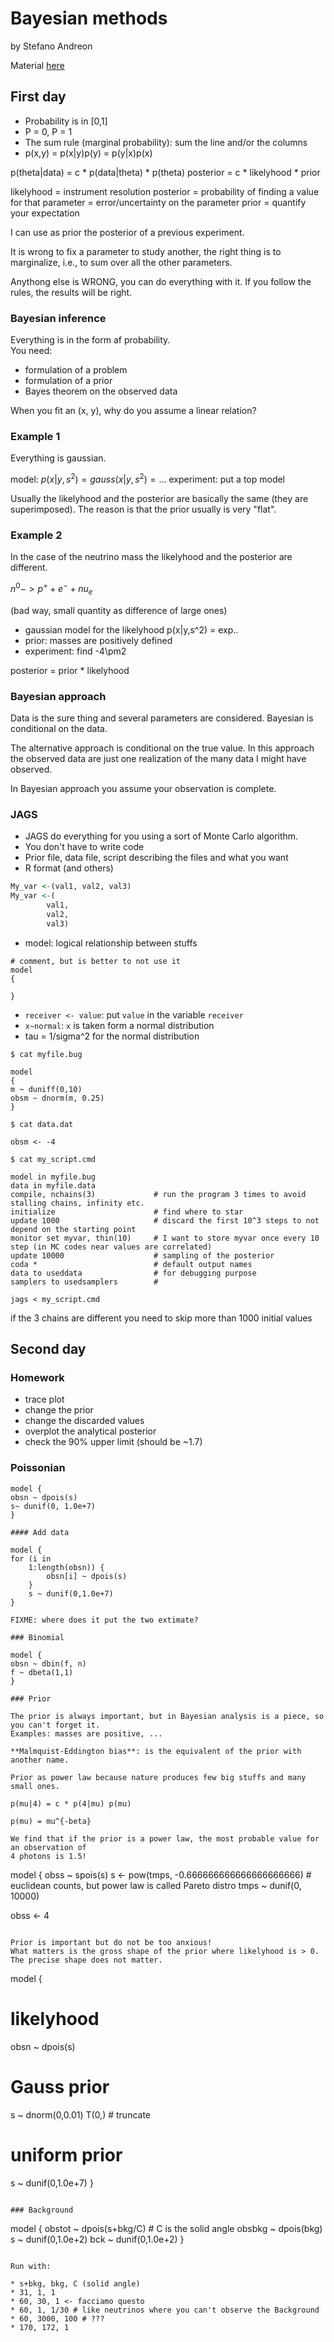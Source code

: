 # Bayesian methods

by Stefano Andreon

Material [here](http://www.brera.mi.astro.it/~andreon/) 

## First day

* Probability is in  [0,1]
* P = 0, P = 1
* The sum rule (marginal probability): sum the line and/or the columns
* p(x,y) = p(x|y)p(y) = p(y|x)p(x)

p(theta|data) = c * p(data|theta) * p(theta)
posterior = c * likelyhood * prior

likelyhood = instrument resolution
posterior = probability of finding a value for that parameter = error/uncertainty on the parameter
prior = quantify your expectation

I can use as prior the posterior of a previous experiment.

It is wrong to fix a parameter to study another, the right thing is to marginalize, 
i.e., to sum over all the other parameters.

Anythong else is WRONG, you can do everything with it. 
If you follow the rules, the results will be right.

### Bayesian inference

Everything is in the form af probability.  
You need:

* formulation of a problem
* formulation of a prior
* Bayes theorem on the observed data

When you fit an (x, y), why do you assume a linear relation?

### Example 1

Everything is gaussian.  

model: $p(x|y,s^2) = gauss(x|y,s^2) = ...$
experiment: put a top model

Usually the likelyhood and the posterior are basically the same (they are superimposed).
The reason is that the prior usually is very "flat".

### Example 2

In the case of the neutrino mass the likelyhood and the posterior are different.

$n^0 -> p^+ + e^- + nu_e$

(bad way, small quantity as difference of large ones)

* gaussian model for the likelyhood p(x|y,s^2) = exp..
* prior: masses are positively defined
* experiment: find -4\pm2

posterior = prior * likelyhood

### Bayesian approach

Data is the sure thing and several parameters are considered.
Bayesian is conditional on the data.

The alternative approach is conditional on the true value.
In this approach the observed data are just one realization of the many 
data I might have observed.

In Bayesian approach you assume your observation is complete.

### JAGS

* JAGS do everything for you using a sort of Monte Carlo algorithm.
* You don't have to write code
* Prior file, data file, script describing the files and what you want
* R format (and others)

```r
My_var <-(val1, val2, val3)
My_var <-(
		val1, 
		val2, 
		val3)

```
* model: logical relationship between stuffs

```
# comment, but is better to not use it
model
{

}
```
* `receiver <- value`: put `value` in the variable `receiver`
* `x~normal`: `x` is taken form a normal distribution
* tau = 1/sigma^2 for the normal distribution

```
$ cat myfile.bug

model
{
m ~ duniff(0,10)
obsm ~ dnorm(m, 0.25)
}

$ cat data.dat

obsm <- -4

$ cat my_script.cmd

model in myfile.bug
data in myfile.data
compile, nchains(3) 			# run the program 3 times to avoid stalling chains, infinity etc.
initialize 						# find where to star
update 1000 					# discard the first 10^3 steps to not depend on the starting point
monitor set myvar, thin(10) 	# I want to store myvar once every 10 step (in MC codes near values are correlated)
update 10000 					# sampling of the posterior
coda * 							# default output names
data to useddata				# for debugging purpose
samplers to usedsamplers		# 

jags < my_script.cmd
```
if the 3 chains are different you need to skip more than 1000 initial values

## Second day

### Homework

* trace plot
* change the prior
* change the discarded values
* overplot the analytical posterior
* check the 90% upper limit (should be ~1.7)

### Poissonian

```
model {
obsn ~ dpois(s)
s~ dunif(0, 1.0e+7)
}

#### Add data

model {
for (i in 
	1:length(obsn)) {
		obsn[i] ~ dpois(s)
	}
	s ~ dunif(0,1.0e+7)
}

FIXME: where does it put the two extimate?

### Binomial

model {
obsn ~ dbin(f, n)
f ~ dbeta(1,1)
}

### Prior

The prior is always important, but in Bayesian analysis is a piece, so you can't forget it.
Examples: masses are positive, ...

**Malmquist-Eddington bias**: is the equivalent of the prior with another name.

Prior as power law because nature produces few big stuffs and many small ones.

p(mu|4) = c * p(4|mu) p(mu)

p(mu) = mu^{-beta}

We find that if the prior is a power law, the most probable value for an observation of 
4 photons is 1.5!

```
model {
obss ~ spois(s)
s <- pow(tmps, -0.666666666666666666666) # euclidean counts, but power law is called Pareto distro
tmps ~ dunif(0, 10000)

obss <- 4
```

Prior is important but do not be too anxious!
What matters is the gross shape of the prior where likelyhood is > 0.
The precise shape does not matter.

```
model {
# likelyhood
obsn ~ dpois(s)
# Gauss prior
s ~ dnorm(0,0.01) T(0,) # truncate
# uniform prior
s ~ dunif(0,1.0e+7)
}

```

### Background

```
model {
	obstot ~ dpois(s+bkg/C) # C is the solid angle
	obsbkg ~ dpois(bkg)
	s ~ dunif(0,1.0e+2)
	bck ~ dunif(0,1.0e+2)
}
```

Run with: 

* s+bkg, bkg, C (solid angle)
* 31, 1, 1
* 60, 30, 1 <- facciamo questo
* 60, 1, 1/30 # like neutrinos where you can't observe the Background
* 60, 3000, 100 # ???
* 170, 172, 1













